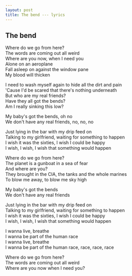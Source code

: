```yaml
---
layout: post
title: The bend --- lyrics
---
```


## The bend

Where do we go from here?  
The words are coming out all weird  
Where are you now, when I need you  
Alone on an aeroplane  
Fall asleep on against the window pane  
My blood will thicken  

I need to wash myself again to hide all the dirt and pain  
'Cause I'd be scared that there's nothing underneath  
But who are my real friends?  
Have they all got the bends?  
Am I really sinking this low?  

My baby's got the bends, oh no  
We don't have any real friends, no, no, no  

Just lying in the bar with my drip feed on  
Talking to my girlfriend, waiting for something to happen  
I wish it was the sixties, I wish I could be happy  
I wish, I wish, I wish that something would happen  

Where do we go from here?  
The planet is a gunboat in a sea of fear  
And where are you?  
They brought in the CIA, the tanks and the whole marines  
To blow me away, to blow me sky high  

My baby's got the bends  
We don't have any real friends  

Just lying in the bar with my drip feed on  
Talking to my girlfriend, waiting for something to happen  
I wish it was the sixties, I wish I could be happy  
I wish, I wish, I wish that something would happen  

I wanna live, breathe  
I wanna be part of the human race  
I wanna live, breathe  
I wanna be part of the human race, race, race, race  

Where do we go from here?  
The words are coming out all weird  
Where are you now when I need you?  

